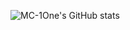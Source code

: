 ![MC-1One's GitHub stats](https://github-readme-stats.vercel.app/api?username=all-smile&show_icons=true&theme=tokyonight)
